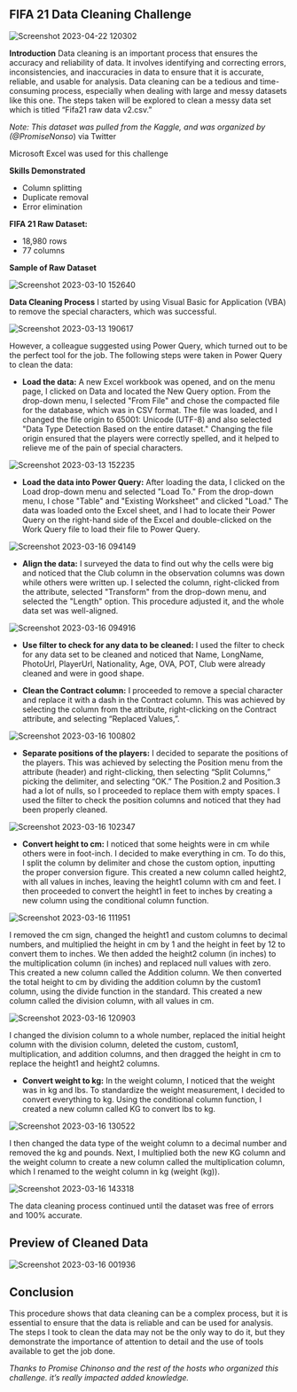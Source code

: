 ## FIFA 21 Data Cleaning Challenge

![Screenshot 2023-04-22 120302](https://github.com/Adekolaau/Polished-data-hub/assets/128713981/50f315a9-c82e-4d25-8dfc-e04f3870038c)

**Introduction**
Data cleaning is an important process that ensures the accuracy and reliability of data. It involves identifying and correcting errors, inconsistencies, and inaccuracies in data to ensure that it is accurate, reliable, and usable for analysis. Data cleaning can be a tedious and time-consuming process, especially when dealing with large and messy datasets like this one.
The steps taken will be explored to clean a messy data set which is titled “Fifa21 raw data v2.csv.”

_Note: This dataset was pulled from the Kaggle, and was organized by (@PromiseNonso_) via Twitter

Microsoft Excel was used for this challenge

**Skills Demonstrated**

- Column splitting
- Duplicate removal
- Error elimination

**FIFA 21 Raw Dataset:**

- 18,980 rows
- 77 columns

**Sample of Raw Dataset**

![Screenshot 2023-03-10 152640](https://github.com/Adekolaau/Polished-data-hub/assets/128713981/1962c6ae-9711-40d9-a4e6-cc9e05e443a8)

**Data Cleaning Process**
I started by using Visual Basic for Application (VBA) to remove the special characters, which was successful.

![Screenshot 2023-03-13 190617](https://github.com/Adekolaau/Polished-data-hub/assets/128713981/0742bf71-8fd2-4440-8109-f3694fe30995)

However, a colleague suggested using Power Query, which turned out to be the perfect tool for the job. The following steps were taken in Power Query to clean the data:

- **Load the data:** A new Excel workbook was opened, and on the menu page, I clicked on Data and located the New Query option. From the drop-down menu, I selected "From File" and chose the compacted file for the database, which was in CSV format. The file was loaded, and I changed the file origin to 65001: Unicode (UTF-8) and also selected "Data Type Detection Based on the entire dataset." Changing the file origin ensured that the players were correctly spelled, and it helped to relieve me of the pain of special characters.

![Screenshot 2023-03-13 152235](https://github.com/Adekolaau/Polished-data-hub/assets/128713981/fa062693-be3c-4847-b886-464e81cbb876)

- **Load the data into Power Query:** After loading the data, I clicked on the Load drop-down menu and selected "Load To." From the drop-down menu, I chose "Table" and "Existing Worksheet" and clicked "Load." The data was loaded onto the Excel sheet, and I had to locate their Power Query on the right-hand side of the Excel and double-clicked on the Work Query file to load their file to Power Query.

![Screenshot 2023-03-16 094149](https://github.com/Adekolaau/Polished-data-hub/assets/128713981/f75c7e6f-d57b-4eee-a252-354586109ae8)

- **Align the data:** I surveyed the data to find out why the cells were big and noticed that the Club column in the observation columns was down while others were written up. I selected the column, right-clicked from the attribute, selected "Transform" from the drop-down menu, and selected the "Length" option. This procedure adjusted it, and the whole data set was well-aligned.

![Screenshot 2023-03-16 094916](https://github.com/Adekolaau/Polished-data-hub/assets/128713981/7b2e04c6-fafd-4c55-8231-18e8626d1543)

- **Use filter to check for any data to be cleaned:** I used the filter to check for any data set to be cleaned and noticed that Name, LongName, PhotoUrl, PlayerUrl, Nationality, Age, OVA, POT, Club were already cleaned and were in good shape.

- **Clean the Contract column:** I proceeded to remove a special character and replace it with a dash in the Contract column. This was achieved by selecting the column from the attribute, right-clicking on the Contract attribute, and selecting “Replaced Values,”.

![Screenshot 2023-03-16 100802](https://github.com/Adekolaau/Polished-data-hub/assets/128713981/817d1a42-ca05-4b73-83f9-645c8113e183)

- **Separate positions of the players:** I decided to separate the positions of the players. This was achieved by selecting the Position menu from the attribute (header) and right-clicking, then selecting “Split Columns,” picking the delimiter, and selecting “OK.” The Position.2 and Position.3 had a lot of nulls, so I proceeded to replace them with empty spaces. I used the filter to check the position columns and noticed that they had been properly cleaned.

![Screenshot 2023-03-16 102347](https://github.com/Adekolaau/Polished-data-hub/assets/128713981/0d28bebe-f8bd-4fae-b75b-3fb2b9a4e195)

- **Convert height to cm:** I noticed that some heights were in cm while others were in foot-inch. I decided to make everything in cm. To do this, I split the column by delimiter and chose the custom option, inputting the proper conversion figure. This created a new column called height2, with all values in inches, leaving the height1 column with cm and feet. I then proceeded to convert the height1 in feet to inches by creating a new column using the conditional column function.

![Screenshot 2023-03-16 111951](https://github.com/Adekolaau/Polished-data-hub/assets/128713981/f6e18aa7-c0e7-4800-a686-db4700fb3ec7)

I removed the cm sign, changed the height1 and custom columns to decimal numbers, and multiplied the height in cm by 1 and the height in feet by 12 to convert them to inches. We then added the height2 column (in inches) to the multiplication column (in inches) and replaced null values with zero. This created a new column called the Addition column. We then converted the total height to cm by dividing the addition column by the custom1 column, using the divide function in the standard. This created a new column called the division column, with all values in cm.

![Screenshot 2023-03-16 120903](https://github.com/Adekolaau/Polished-data-hub/assets/128713981/59da3ed1-f5c1-49c5-9cf5-605289389c1f)

I changed the division column to a whole number, replaced the initial height column with the division column, deleted the custom, custom1, multiplication, and addition columns, and then dragged the height in cm to replace the height1 and height2 columns.

- **Convert weight to kg:** In the weight column, I noticed that the weight was in kg and lbs. To standardize the weight measurement, I decided to convert everything to kg. Using the conditional column function, I created a new column called KG to convert lbs to kg.

![Screenshot 2023-03-16 130522](https://github.com/Adekolaau/Polished-data-hub/assets/128713981/c228a5e0-0bc4-47c1-9c39-b8b5deb0827d)

I then changed the data type of the weight column to a decimal number and removed the kg and pounds. Next, I multiplied both the new KG column and the weight column to create a new column called the multiplication column, which I renamed to the weight column in kg (weight (kg)).

![Screenshot 2023-03-16 143318](https://github.com/Adekolaau/Polished-data-hub/assets/128713981/18ca1d85-2d44-42f6-a55e-c67d757a5524)

The data cleaning process continued until the dataset was free of errors and 100% accurate.

## Preview of Cleaned Data

![Screenshot 2023-03-16 001936](https://github.com/Adekolaau/Polished-data-hub/assets/128713981/d9f1c997-8f1b-4081-a229-b374a03a51bf)

## Conclusion

This procedure shows that data cleaning can be a complex process, but it is essential to ensure that the data is reliable and can be used for analysis. The steps I took to clean the data may not be the only way to do it, but they demonstrate the importance of attention to detail and the use of tools available to get the job done.

_Thanks to Promise Chinonso and the rest of the hosts who organized this challenge. it’s really impacted added knowledge._
